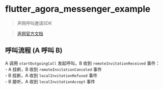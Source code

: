 # flutter_agora_messenger_example
> 声网呼叫邀请SDK

>[声网官方文档](https://docs.agora.io/cn/Real-time-Messaging/landing-page?platform=Android)

## 呼叫流程 (A 呼叫 B)

A 调用 ```startOutgoingCall``` 发起呼叫，B 收到 ```remoteInvitationReceived``` 事件：<br/>
    - A 挂断，B 收到 ```remoteInvitationCanceled``` 事件<br/>
    - B 挂断，A 收到 ```localInvitationRefused``` 事件<br/>
    - B 接听，A 收到 ```localInvitationAccept``` 事件<br/>
